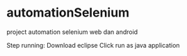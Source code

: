 # automationSelenium
project automation selenium web dan android

Step running:
Download eclipse
Click run as java application
